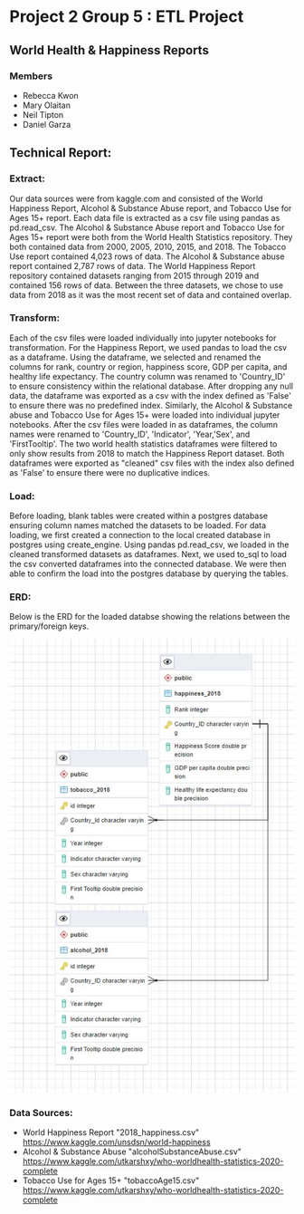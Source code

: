 # Project 2 Group 5 : ETL Project

## World Health & Happiness Reports

### Members 
- Rebecca Kwon
- Mary Olaitan
- Neil Tipton
- Daniel Garza

## Technical Report:

### Extract:
Our data sources were from kaggle.com and consisted of the World Happiness Report, Alcohol & Substance Abuse report, and Tobacco Use for Ages 15+ report. Each data file is extracted as a csv file using pandas as pd.read_csv. The Alcohol & Substance Abuse report and Tobacco Use for Ages 15+ report were both from the World Health Statistics repository. They both contained data from 2000, 2005, 2010, 2015, and 2018. The Tobacco Use report contained 4,023 rows of data. The Alcohol & Substance abuse report contained 2,787 rows of data. The World Happiness Report repository contained datasets ranging from 2015 through 2019 and contained 156 rows of data. Between the three datasets, we chose to use data from 2018 as it was the most recent set of data and contained overlap. 

### Transform:
Each of the csv files were loaded individually into jupyter notebooks for transformation. For the Happiness Report, we used pandas to load the csv as a dataframe. Using the dataframe, we selected and renamed the columns for rank, country or region, happiness score, GDP per capita, and healthy life expectancy. The country column was renamed to 'Country_ID' to ensure consistency within the relational database. After dropping any null data, the dataframe was exported as a csv with the index defined as 'False' to ensure there was no predefined index. Similarly, the Alcohol & Substance abuse and Tobacco Use for Ages 15+ were loaded into individual jupyter notebooks. After the csv files were loaded in as dataframes, the column names were renamed to 'Country_ID', 'Indicator', 'Year,'Sex', and 'FirstTooltip'. The two world health statistics dataframes were filtered to only show results from 2018 to match the Happiness Report dataset. Both dataframes were exported as "cleaned" csv files with the index also defined as 'False' to ensure there were no duplicative indices.      

### Load: 
Before loading, blank tables were created within a postgres database ensuring column names matched the datasets to be loaded. For data loading, we first created a connection to the local created database in postgres using create_engine. Using pandas pd.read_csv, we loaded in the cleaned transformed datasets as dataframes.  Next, we used to_sql to load the csv converted dataframes into the connected database. We were then able to confirm the load into the postgres database by querying the tables. 

### ERD: 
Below is the ERD for the loaded databse showing the relations between the primary/foreign keys. 

![ERD](resources/ERD.JPG)




### Data Sources:
- World Happiness Report "2018_happiness.csv" https://www.kaggle.com/unsdsn/world-happiness
- Alcohol & Substance Abuse "alcoholSubstanceAbuse.csv" https://www.kaggle.com/utkarshxy/who-worldhealth-statistics-2020-complete
- Tobacco Use for Ages 15+ "tobaccoAge15.csv" https://www.kaggle.com/utkarshxy/who-worldhealth-statistics-2020-complete
